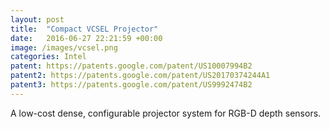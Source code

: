 ```yaml
---
layout: post
title:  "Compact VCSEL Projector"
date:   2016-06-27 22:21:59 +00:00
image: /images/vcsel.png
categories: Intel
patent: https://patents.google.com/patent/US10007994B2
patent2: https://patents.google.com/patent/US20170374244A1
patent3: https://patents.google.com/patent/US9992474B2
---
```

A low-cost dense, configurable projector system for RGB-D depth sensors. 
